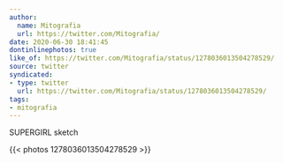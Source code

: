 ```yaml
---
author:
  name: Mitografia
  url: https://twitter.com/Mitografia/
date: 2020-06-30 18:41:45
dontinlinephotos: true
like_of: https://twitter.com/Mitografia/status/1278036013504278529/
source: twitter
syndicated:
- type: twitter
  url: https://twitter.com/Mitografia/status/1278036013504278529/
tags:
- mitografia
---
```


SUPERGIRL sketch 

{{< photos 1278036013504278529 >}}